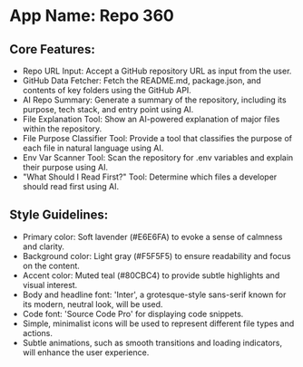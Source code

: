 # **App Name**: Repo 360

## Core Features:

- Repo URL Input: Accept a GitHub repository URL as input from the user.
- GitHub Data Fetcher: Fetch the README.md, package.json, and contents of key folders using the GitHub API.
- AI Repo Summary: Generate a summary of the repository, including its purpose, tech stack, and entry point using AI.
- File Explanation Tool: Show an AI-powered explanation of major files within the repository.
- File Purpose Classifier Tool: Provide a tool that classifies the purpose of each file in natural language using AI.
- Env Var Scanner Tool: Scan the repository for .env variables and explain their purpose using AI.
- "What Should I Read First?" Tool: Determine which files a developer should read first using AI.

## Style Guidelines:

- Primary color: Soft lavender (#E6E6FA) to evoke a sense of calmness and clarity.
- Background color: Light gray (#F5F5F5) to ensure readability and focus on the content.
- Accent color: Muted teal (#80CBC4) to provide subtle highlights and visual interest.
- Body and headline font: 'Inter', a grotesque-style sans-serif known for its modern, neutral look, will be used.
- Code font: 'Source Code Pro' for displaying code snippets.
- Simple, minimalist icons will be used to represent different file types and actions.
- Subtle animations, such as smooth transitions and loading indicators, will enhance the user experience.